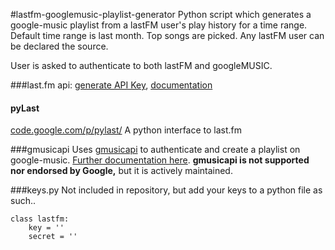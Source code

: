#lastfm-googlemusic-playlist-generator
Python script which generates a google-music playlist from a lastFM user's play history for a time range.
Default time range is last month. Top songs are picked. Any lastFM user can be declared the source.

User is asked to authenticate to both lastFM and googleMUSIC.

###last.fm api: [generate API Key](http://www.last.fm/api/account/create), [documentation](http://www.last.fm/api)
#### pyLast
[code.google.com/p/pylast/](https://code.google.com/p/pylast/)
A python interface to last.fm

###gmusicapi
Uses [gmusicapi](https://github.com/simon-weber/Unofficial-Google-Music-API) to authenticate and create a playlist on google-music. [Further documentation here](https://unofficial-google-music-api.readthedocs.org/en/latest/). **gmusicapi is not supported nor endorsed by Google,** but it is actively maintained.

###keys.py 
Not included in repository, but add your keys to a python file as such..

```
class lastfm:
    key = ''
    secret = ''

```


